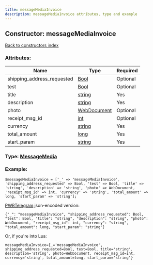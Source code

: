 ```yaml
---
title: messageMediaInvoice
description: messageMediaInvoice attributes, type and example
---
```

## Constructor: messageMediaInvoice  
[Back to constructors index](index.md)



### Attributes:

| Name     |    Type       | Required |
|----------|---------------|----------|
|shipping\_address\_requested|[Bool](../types/Bool.md) | Optional|
|test|[Bool](../types/Bool.md) | Optional|
|title|[string](../types/string.md) | Yes|
|description|[string](../types/string.md) | Yes|
|photo|[WebDocument](../types/WebDocument.md) | Optional|
|receipt\_msg\_id|[int](../types/int.md) | Optional|
|currency|[string](../types/string.md) | Yes|
|total\_amount|[long](../types/long.md) | Yes|
|start\_param|[string](../types/string.md) | Yes|



### Type: [MessageMedia](../types/MessageMedia.md)


### Example:

```
$messageMediaInvoice = ['_' => 'messageMediaInvoice', 'shipping_address_requested' => Bool, 'test' => Bool, 'title' => 'string', 'description' => 'string', 'photo' => WebDocument, 'receipt_msg_id' => int, 'currency' => 'string', 'total_amount' => long, 'start_param' => 'string'];
```  

[PWRTelegram](https://pwrtelegram.xyz) json-encoded version:

```
{"_": "messageMediaInvoice", "shipping_address_requested": Bool, "test": Bool, "title": "string", "description": "string", "photo": WebDocument, "receipt_msg_id": int, "currency": "string", "total_amount": long, "start_param": "string"}
```


Or, if you're into Lua:  


```
messageMediaInvoice={_='messageMediaInvoice', shipping_address_requested=Bool, test=Bool, title='string', description='string', photo=WebDocument, receipt_msg_id=int, currency='string', total_amount=long, start_param='string'}

```



